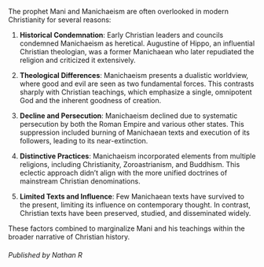 The prophet Mani and Manichaeism are often overlooked in modern Christianity for several reasons:

1. **Historical Condemnation**: Early Christian leaders and councils condemned Manichaeism as heretical. Augustine of Hippo, an influential Christian theologian, was a former Manichaean who later repudiated the religion and criticized it extensively.

2. **Theological Differences**: Manichaeism presents a dualistic worldview, where good and evil are seen as two fundamental forces. This contrasts sharply with Christian teachings, which emphasize a single, omnipotent God and the inherent goodness of creation.

3. **Decline and Persecution**: Manichaeism declined due to systematic persecution by both the Roman Empire and various other states. This suppression included burning of Manichaean texts and execution of its followers, leading to its near-extinction.

4. **Distinctive Practices**: Manichaeism incorporated elements from multiple religions, including Christianity, Zoroastrianism, and Buddhism. This eclectic approach didn’t align with the more unified doctrines of mainstream Christian denominations.

5. **Limited Texts and Influence**: Few Manichaean texts have survived to the present, limiting its influence on contemporary thought. In contrast, Christian texts have been preserved, studied, and disseminated widely.

These factors combined to marginalize Mani and his teachings within the broader narrative of Christian history.



###### Published by Nathan R